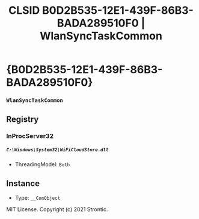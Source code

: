 ﻿---
title: "CLSID B0D2B535-12E1-439F-86B3-BADA289510F0 | WlanSyncTaskCommon"
excerpt: What is COM-Object CLSID B0D2B535-12E1-439F-86B3-BADA289510F0?
---

# {B0D2B535-12E1-439F-86B3-BADA289510F0}

### `WlanSyncTaskCommon`

## Registry


### InProcServer32

##### `C:\Windows\System32\WiFiCloudStore.dll`
* ThreadingModel: `Both`

## Instance

* Type: `__ComObject`

MIT License. Copyright (c) 2021 Strontic.


